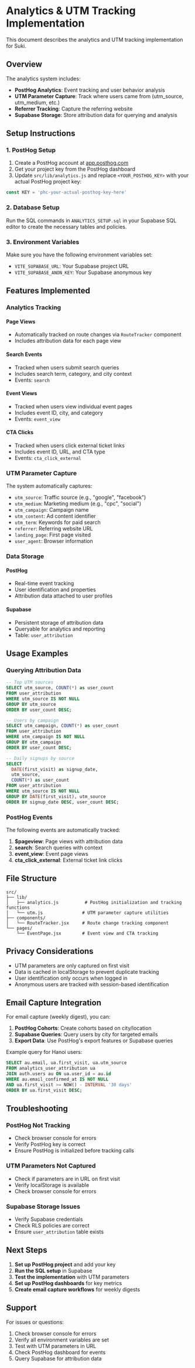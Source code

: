 # Analytics & UTM Tracking Implementation

This document describes the analytics and UTM tracking implementation for Suki.

## Overview

The analytics system includes:
- **PostHog Analytics**: Event tracking and user behavior analysis
- **UTM Parameter Capture**: Track where users came from (utm_source, utm_medium, etc.)
- **Referrer Tracking**: Capture the referring website
- **Supabase Storage**: Store attribution data for querying and analysis

## Setup Instructions

### 1. PostHog Setup

1. Create a PostHog account at [app.posthog.com](https://app.posthog.com)
2. Get your project key from the PostHog dashboard
3. Update `src/lib/analytics.js` and replace `<YOUR_POSTHOG_KEY>` with your actual PostHog project key:

```javascript
const KEY = 'phc-your-actual-posthog-key-here'
```

### 2. Database Setup

Run the SQL commands in `ANALYTICS_SETUP.sql` in your Supabase SQL editor to create the necessary tables and policies.

### 3. Environment Variables

Make sure you have the following environment variables set:
- `VITE_SUPABASE_URL`: Your Supabase project URL
- `VITE_SUPABASE_ANON_KEY`: Your Supabase anonymous key

## Features Implemented

### Analytics Tracking

#### Page Views
- Automatically tracked on route changes via `RouteTracker` component
- Includes attribution data for each page view

#### Search Events
- Tracked when users submit search queries
- Includes search term, category, and city context
- Events: `search`

#### Event Views
- Tracked when users view individual event pages
- Includes event ID, city, and category
- Events: `event_view`

#### CTA Clicks
- Tracked when users click external ticket links
- Includes event ID, URL, and CTA type
- Events: `cta_click_external`

### UTM Parameter Capture

The system automatically captures:
- `utm_source`: Traffic source (e.g., "google", "facebook")
- `utm_medium`: Marketing medium (e.g., "cpc", "social")
- `utm_campaign`: Campaign name
- `utm_content`: Ad content identifier
- `utm_term`: Keywords for paid search
- `referrer`: Referring website URL
- `landing_page`: First page visited
- `user_agent`: Browser information

### Data Storage

#### PostHog
- Real-time event tracking
- User identification and properties
- Attribution data attached to user profiles

#### Supabase
- Persistent storage of attribution data
- Queryable for analytics and reporting
- Table: `user_attribution`

## Usage Examples

### Querying Attribution Data

```sql
-- Top UTM sources
SELECT utm_source, COUNT(*) as user_count 
FROM user_attribution 
WHERE utm_source IS NOT NULL 
GROUP BY utm_source 
ORDER BY user_count DESC;

-- Users by campaign
SELECT utm_campaign, COUNT(*) as user_count 
FROM user_attribution 
WHERE utm_campaign IS NOT NULL 
GROUP BY utm_campaign 
ORDER BY user_count DESC;

-- Daily signups by source
SELECT 
  DATE(first_visit) as signup_date,
  utm_source,
  COUNT(*) as user_count
FROM user_attribution 
WHERE utm_source IS NOT NULL 
GROUP BY DATE(first_visit), utm_source 
ORDER BY signup_date DESC, user_count DESC;
```

### PostHog Events

The following events are automatically tracked:

1. **$pageview**: Page views with attribution data
2. **search**: Search queries with context
3. **event_view**: Event page views
4. **cta_click_external**: External ticket link clicks

## File Structure

```
src/
├── lib/
│   ├── analytics.js          # PostHog initialization and tracking functions
│   └── utm.js               # UTM parameter capture utilities
├── components/
│   └── RouteTracker.jsx     # Route change tracking component
└── pages/
    └── EventPage.jsx        # Event view and CTA tracking
```

## Privacy Considerations

- UTM parameters are only captured on first visit
- Data is cached in localStorage to prevent duplicate tracking
- User identification only occurs when logged in
- Anonymous users are tracked with session-based identification

## Email Capture Integration

For email capture (weekly digest), you can:

1. **PostHog Cohorts**: Create cohorts based on city/location
2. **Supabase Queries**: Query users by city for targeted emails
3. **Export Data**: Use PostHog's export features or Supabase queries

Example query for Hanoi users:
```sql
SELECT au.email, ua.first_visit, ua.utm_source
FROM analytics_user_attribution ua
JOIN auth.users au ON ua.user_id = au.id
WHERE au.email_confirmed_at IS NOT NULL
AND ua.first_visit >= NOW() - INTERVAL '30 days'
ORDER BY ua.first_visit DESC;
```

## Troubleshooting

### PostHog Not Tracking
- Check browser console for errors
- Verify PostHog key is correct
- Ensure PostHog is initialized before tracking calls

### UTM Parameters Not Captured
- Check if parameters are in URL on first visit
- Verify localStorage is available
- Check browser console for errors

### Supabase Storage Issues
- Verify Supabase credentials
- Check RLS policies are correct
- Ensure `user_attribution` table exists

## Next Steps

1. **Set up PostHog project** and add your key
2. **Run the SQL setup** in Supabase
3. **Test the implementation** with UTM parameters
4. **Set up PostHog dashboards** for key metrics
5. **Create email capture workflows** for weekly digests

## Support

For issues or questions:
1. Check browser console for errors
2. Verify all environment variables are set
3. Test with UTM parameters in URL
4. Check PostHog dashboard for events
5. Query Supabase for attribution data
